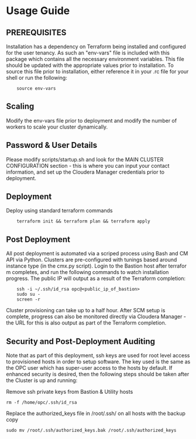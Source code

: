 # Usage Guide

## PREREQUISITES

Installation has a dependency on Terraform being installed and configured for the user tenancy.   As such an "env-vars" file is included with this package which contains all the necessary environment variables.  This file should be updated with the appropriate values prior to installation.  To source this file prior to installation, either reference it in your .rc file for your shell or run the following:

        source env-vars

## Scaling 

Modify the env-vars file prior to deployment and modify the number of workers to scale your cluster dynamically.

## Password & User Details

Please modify scripts/startup.sh and look for the MAIN CLUSTER CONFIGURATION section - this is where you can input your contact information, and set up the Cloudera Manager credentials prior to deployment.

## Deployment

Deploy using standard terraform commands

        terraform init && terraform plan && terraform apply

## Post Deployment

All post deployment is automated via a scriped process using Bash and CM API via Python.  Clusters are pre-configured with tunings based around instance type (in the cmx.py script).  Login to the Bastion host after terrafor
m completes, and run the following commands to watch installation progress.  The public IP will output as a result of the Terraform completion:

        ssh -i ~/.ssh/id_rsa opc@<public_ip_of_bastion>
        sudo su -
        screen -r

Cluster provisioning can take up to a half hour.  After SCM setup is complete, progress can also be monitored directly via Cloudera Manager - the URL for this is also output as part of the Terraform completion.

## Security and Post-Deployment Auditing

Note that as part of this deployment, ssh keys are used for root level access to provisioned hosts in order to setup software.  The key used is the same as the OPC user which has super-user access to the hosts by default.   If enhanced security is desired, then the following steps should be taken after the Cluster is up and running:

Remove ssh private keys from Bastion & Utility hosts 

	rm -f /home/opc/.ssh/id_rsa

Replace the authorized_keys file in /root/.ssh/ on all hosts with the backup copy 

	sudo mv /root/.ssh/authorized_keys.bak /root/.ssh/authorized_keys


